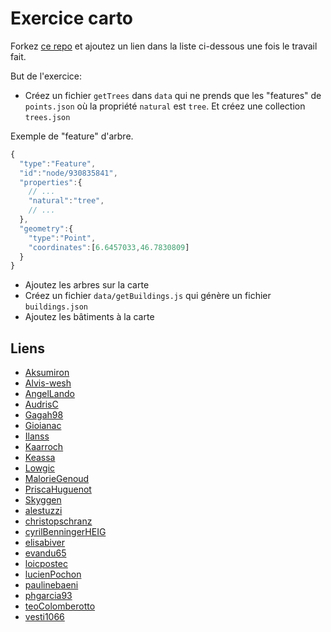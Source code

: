 # Exercice carto

Forkez [ce repo](https://github.com/idris-maps/exercice-carto-20190405) et ajoutez un lien dans la liste ci-dessous une fois le travail fait.

But de l'exercice:

* Créez un fichier `getTrees` dans `data` qui ne prends que les "features" de `points.json` où la propriété `natural` est `tree`. Et créez une collection `trees.json`

Exemple de "feature" d'arbre.

```javascript
{
  "type":"Feature",
  "id":"node/930835841",
  "properties":{
    // ...
    "natural":"tree",
    // ...
  },
  "geometry":{
    "type":"Point",
    "coordinates":[6.6457033,46.7830809]
  }
}
```

* Ajoutez les arbres sur la carte
* Créez un fichier `data/getBuildings.js` qui génère un fichier `buildings.json`
* Ajoutez les bâtiments à la carte

## Liens

* [Aksumiron]()
* [Alvis-wesh]()
* [AngelLando]()
* [AudrisC]()
* [Gagah98]()
* [Gioianac]()
* [Ilanss]()
* [Kaarroch]()
* [Keassa]()
* [Lowgic]()
* [MalorieGenoud]()
* [PriscaHuguenot](https://github.com/PriscaHuguenot/exercice-carto-20190405)
* [Skyggen]()
* [alestuzzi]()
* [christopschranz]()
* [cyrilBenningerHEIG]()
* [elisabiver]()
* [evandu65]()
* [loicpostec]()
* [lucienPochon]()
* [paulinebaeni]()
* [phgarcia93]()
* [teoColomberotto]()
* [vesti1066]()